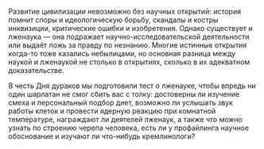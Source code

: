 Развитие цивилизации невозможно без научных открытий: история помнит споры и идеологическую борьбу, скандалы и костры инквизиции, критические ошибки и изобретения. Однако существует и лженаука — она подражает научно-исследовательской деятельности или выдаёт ложь за правду по незнанию. Многие истинные открытия когда-то тоже казались небылицами, но основная разница между наукой и лженаукой не столько в открытиях, сколько в их адекватном доказательстве. 

В честь Дня дураков мы подготовили тест о лженауке, чтобы впредь ни один шарлатан не смог сбить вас с толку: достоверны ли изучение смеха и персональный подбор диет, возможно ли услышать звук работы клеток и провести ядерную реакцию при комнатной температуре, награждают ли деятелей лженаук, а также что можно узнать по строению черепа человека, есть ли у профайлинга научное обоснование и изучают ли что-нибудь кремлинологи? 
